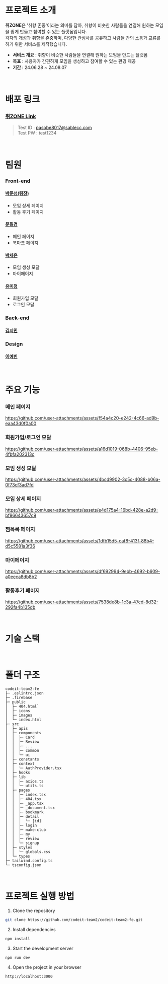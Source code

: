 # 프로젝트 소개
**취ZONE**은 '취향 존중'이라는 의미를 담아, 취향이 비슷한 사람들을 연결해 원하는 모임을 쉽게 만들고 참여할 수 있는 플랫폼입니다.</br>
각자의 개성과 취향을 존중하며, 다양한 관심사를 공유하고 사람들 간의 소통과 교류를 하기 위한 서비스를 제작했습니다.

- **서비스 개요** : 취향이 비슷한 사람들을 연결해 원하는 모임을 만드는 플랫폼
- **목표** : 사용자가 간편하게 모임을 생성하고 참여할 수 있는 환경 제공
- **기간** : 24.06.28 ~ 24.08.07

</br>

# 배포 링크
### [취ZONE Link](https://hostinghobbyzone--hostinghobbyzone.us-central1.hosted.app/)
> Test ID : pasobe8017@sablecc.com</br>
> Test PW : test1234

</br>

# 팀원
### Front-end
#### [박준성(팀장)](https://github.com/juncastle97)
- 모임 상세 페이지
- 활동 후기 페이지
#### [문필겸](https://github.com/MoonPillGyeom)
- 메인 페이지
- 북마크 페이지
#### [박세은](https://github.com/marchfirst01)
- 모임 생성 모달
- 마이페이지
#### [유미정](https://github.com/ymj0828)
- 회원가입 모달
- 로그인 모달

### Back-end
#### [김지민](https://github.com/apptie)

### Design
#### [이예빈](mailto:leeyebin951@gmail.com)

</br>

# 주요 기능
### 메인 페이지
https://github.com/user-attachments/assets/f54a4c20-e242-4c66-ad9b-eaa43d0f0a00

### 회원가입/로그인 모달
https://github.com/user-attachments/assets/a16d1019-068b-4406-95eb-4fbfa202313c

### 모임 생성 모달
https://github.com/user-attachments/assets/4bcd9902-3c5c-4088-b06a-0f73cf3ad7fd

### 모임 상세 페이지
https://github.com/user-attachments/assets/e4d175a4-16bd-428e-a2d9-bf96643657c9

### 찜목록 페이지
https://github.com/user-attachments/assets/1dfb15d5-caf8-413f-88b4-d5c5581a3f36

### 마이페이지
https://github.com/user-attachments/assets/df692994-9ebb-4692-b609-a0eeca8db8b2

### 활동후기 페이지
https://github.com/user-attachments/assets/7538de8b-1c3a-47cd-8d32-292fa4b135db

</br>

# 기술 스택

</br>

# 폴더 구조

```
codeit-team2-fe
├─ .eslintrc.json
├─ .firebase
├─ public
│  ├─ 404.html`
│  ├─ icons
│  ├─ images
│  └─ index.html
├─ src
│  ├─ apis
│  ├─ components
│  │  ├─ Card
│  │  ├─ Review
│  │  ├─ ...
│  │  ├─ common
│  │  └─ ui
│  ├─ constants
│  ├─ context
│  │  └─ AuthProvider.tsx
│  ├─ hooks
│  ├─ lib
│  │  ├─ axios.ts
│  │  └─ utils.ts
│  ├─ pages
│  │  ├─ index.tsx
│  │  ├─ 404.tsx
│  │  ├─ _app.tsx
│  │  ├─ _document.tsx
│  │  ├─ bookmark
│  │  ├─ detail
│  │  │  └─ [id]
│  │  ├─ login
│  │  ├─ make-club
│  │  ├─ my
│  │  ├─ review
│  │  └─ signup
│  ├─ styles
│  │  └─ globals.css
│  └─ types
├─ tailwind.config.ts
└─ tsconfig.json
```
</br>

# 프로젝트 실행 방법
1. Clone the repository

  ```bash
  git clone https://github.com/codeit-team2/codeit-team2-fe.git
  ```

2. Install dependencies

  ```bash
  npm install
  ```

3. Start the development server

  ```bash
  npm run dev
  ```

4. Open the project in your browser

  ```bash
  http://localhost:3000
  ```
